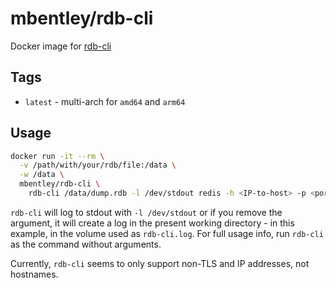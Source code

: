 # mbentley/rdb-cli

Docker image for [rdb-cli](https://github.com/redis/librdb)

## Tags

* `latest` - multi-arch for `amd64` and `arm64`

## Usage

```bash
docker run -it --rm \
  -v /path/with/your/rdb/file:/data \
  -w /data \
  mbentley/rdb-cli \
    rdb-cli /data/dump.rdb -l /dev/stdout redis -h <IP-to-host> -p <port-number>
```

`rdb-cli` will log to stdout with `-l /dev/stdout` or if you remove the argument, it will create a log in the present working directory - in this example, in the volume used as `rdb-cli.log`. For full usage info, run `rdb-cli` as the command without arguments.

Currently, `rdb-cli` seems to only support non-TLS and IP addresses, not hostnames.
